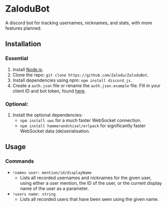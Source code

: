 # ZaloduBot
A discord bot for tracking usernames, nicknames, and stats, with more features planned.

## Installation 

### Essential
1. Install [Node.js](https://nodejs.org/en/download/).
2. Clone the repo: ``git clone https://github.com/Zalodu/ZaloduBot``.
3. Install dependencies using npm: ``npm install discord.js``.
4. Create a ``auth.json`` file or rename the ``auth.json.example`` file. Fill in your client ID and bot token, found [here](https://discordapp.com/developers/applications/me).

### Optional:
1. Install the optional dependencies:
    * ``npm install uws`` for a much faster WebSocket connection.
    * ``npm install hammerandchisel/erlpack`` for significantly faster WebSocket data (de)serialisation.

## Usage

### Commands
* ``!names user: mention/id/displayName``
    * Lists all recorded usernames and nicknames for the given user, using either a user mention, the ID of the user, or the current display name of the user as a parameter. 
* ``!users name: string``
    * Lists all recorded users that have been seen using the given name.